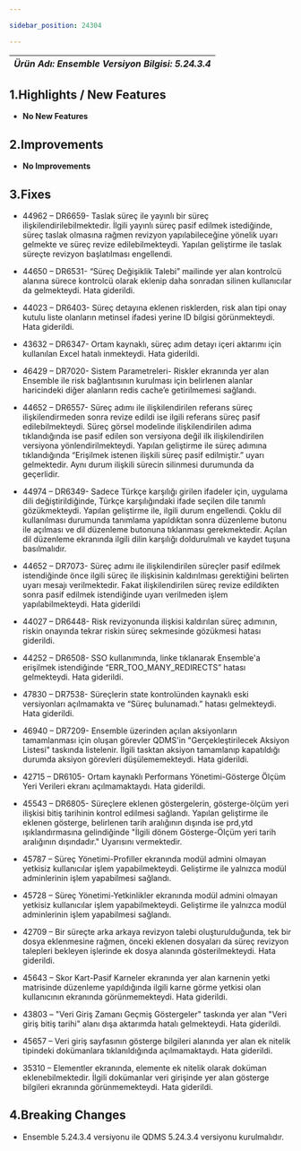 ```yaml
---

sidebar_position: 24304

---
```

| ***Ürün Adı: Ensemble   Versiyon Bilgisi: 5.24.3.4*** |
|-----------------------------------------------|

## 1.Highlights / New Features

- **No New Features**

## 2.Improvements

- **No Improvements**

## 3.Fixes

- 44962 – DR6659- Taslak süreç ile yayınlı bir süreç ilişkilendirilebilmektedir. İlgili yayınlı süreç pasif edilmek istediğinde, süreç taslak olmasına rağmen revizyon yapılabileceğine yönelik uyarı gelmekte ve süreç revize edilebilmekteydi. Yapılan geliştirme ile taslak süreçte revizyon başlatılması engellendi.

- 44650 – DR6531- “Süreç Değişiklik Talebi” mailinde yer alan kontrolcü alanına sürece kontrolcü olarak eklenip daha sonradan silinen kullanıcılar da gelmekteydi. Hata giderildi.

- 44023 – DR6403- Süreç detayına eklenen risklerden, risk alan tipi onay kutulu liste olanların metinsel ifadesi yerine ID bilgisi görünmekteydi. Hata giderildi.

- 43632 – DR6347- Ortam kaynaklı, süreç adım detayı içeri aktarımı için kullanılan Excel hatalı inmekteydi. Hata giderildi.

- 46429 – DR7020- Sistem Parametreleri- Riskler ekranında yer alan Ensemble ile risk bağlantısının kurulması için belirlenen alanlar haricindeki diğer alanların redis cache’e getirilmemesi sağlandı.

- 44652 – DR6557- Süreç adımı ile ilişkilendirilen referans süreç ilişkilendirmeden sonra revize edildi ise ilgili referans süreç pasif edilebilmekteydi. Süreç görsel modelinde ilişkilendirilen adıma tıklandığında ise pasif edilen son versiyona değil ilk ilişkilendirilen versiyona yönlendirilmekteydi. Yapılan geliştirme ile süreç adımına tıklandığında “Erişilmek istenen ilişkili süreç pasif edilmiştir.” uyarı gelmektedir. Aynı durum ilişkili sürecin silinmesi durumunda da geçerlidir.

- 44974 – DR6349- Sadece Türkçe karşılığı girilen ifadeler için, uygulama dili değiştirildiğinde, Türkçe karşılığındaki ifade seçilen dile tanımlı gözükmekteydi. Yapılan geliştirme ile, ilgili durum engellendi. Çoklu dil kullanılması durumunda tanımlama yapıldıktan sonra düzenleme butonu ile açılması ve dil düzenleme butonuna tıklanması gerekmektedir. Açılan dil düzenleme ekranında ilgili dilin karşılığı doldurulmalı ve kaydet tuşuna basılmalıdır.

- 44652 – DR7073- Süreç adımı ile ilişkilendirilen süreçler pasif edilmek istendiğinde önce ilgili süreç ile ilişkisinin kaldırılması gerektiğini belirten uyarı mesajı verilmektedir. Fakat ilişkilendirilen süreç revize edildikten sonra pasif edilmek istendiğinde uyarı verilmeden işlem yapılabilmekteydi. Hata giderildi

- 44027 – DR6448- Risk revizyonunda ilişkisi kaldırılan süreç adımının, riskin onayında tekrar riskin süreç sekmesinde gözükmesi hatası giderildi.

- 44252 – DR6508- SSO kullanımında, linke tıklanarak Ensemble'a erişilmek istendiğinde “ERR_TOO_MANY_REDIRECTS” hatası gelmekteydi. Hata giderildi.

- 47830 – DR7538- Süreçlerin state kontrolünden kaynaklı eski versiyonları açılmamakta ve “Süreç bulunamadı.” hatası gelmekteydi. Hata giderildi.

- 46940 – DR7209- Ensemble üzerinden açılan aksiyonların tamamlanması için oluşan görevler QDMS'in "Gerçekleştirilecek Aksiyon Listesi" taskında listelenir. İlgili tasktan aksiyon tamamlanıp kapatıldığı durumda aksiyon görevleri düşülememekteydi. Hata giderildi.

- 42715 – DR6105- Ortam kaynaklı Performans Yönetimi-Gösterge Ölçüm Yeri Verileri ekranı açılmamaktaydı. Hata giderildi.

- 45543 – DR6805- Süreçlere eklenen göstergelerin, gösterge-ölçüm yeri ilişkisi bitiş tarihinin kontrol edilmesi sağlandı. Yapılan geliştirme ile eklenen gösterge, belirlenen tarih aralığının dışında ise prd,ytd ışıklandırmasına gelindiğinde "İlgili dönem Gösterge-Ölçüm yeri tarih aralığının dışındadır." Uyarısını vermektedir.

- 45787 – Süreç Yönetimi-Profiller ekranında modül admini olmayan yetkisiz kullanıcılar işlem yapabilmekteydi. Geliştirme ile yalnızca modül adminlerinin işlem yapabilmesi sağlandı.

- 45728 – Süreç Yönetimi-Yetkinlikler ekranında modül admini olmayan yetkisiz kullanıcılar işlem yapabilmekteydi. Geliştirme ile yalnızca modül adminlerinin işlem yapabilmesi sağlandı.

- 42709 – Bir süreçte arka arkaya revizyon talebi oluşturulduğunda, tek bir dosya eklenmesine rağmen, önceki eklenen dosyaları da süreç revizyon talepleri bekleyen işlerinde ek dosya alanında gösterilmekteydi. Hata giderildi.

- 45643 – Skor Kart-Pasif Karneler ekranında yer alan karnenin yetki matrisinde düzenleme yapıldığında ilgili karne görme yetkisi olan kullanıcının ekranında görünmemekteydi. Hata giderildi.

- 43803 – "Veri Giriş Zamanı Geçmiş Göstergeler" taskında yer alan "Veri giriş bitiş tarihi" alanı dışa aktarımda hatalı gelmekteydi. Hata giderildi.

- 45657 – Veri giriş sayfasının gösterge bilgileri alanında yer alan ek nitelik tipindeki dokümanlara tıklanıldığında açılmamaktaydı. Hata giderildi.

- 35310 – Elementler ekranında, elemente ek nitelik olarak doküman eklenebilmektedir. İlgili dokümanlar veri girişinde yer alan gösterge bilgileri ekranında görünmemekteydi. Hata giderildi.

## 4.Breaking Changes

- Ensemble 5.24.3.4 versiyonu ile QDMS 5.24.3.4 versiyonu kurulmalıdır.